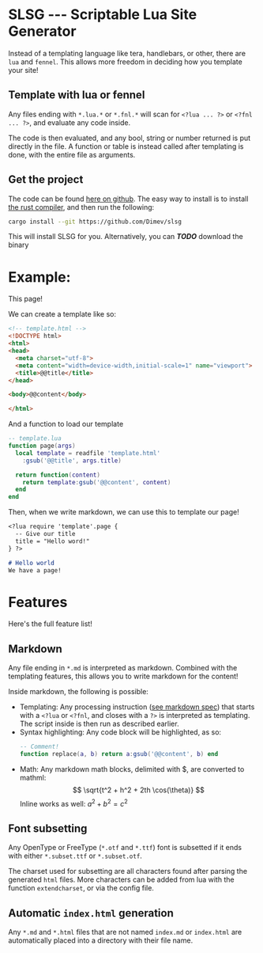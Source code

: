 <?lua
  require('scripts/templates').page {
    title = "Scriptable Lua Site Generator",
    description = "Generate static sites with lua",
  }
?>

# SLSG --- Scriptable Lua Site Generator
Instead of a templating language like tera, handlebars, or other, there are `lua`
and `fennel`. This allows more freedom in deciding how you template your site!

## Template with lua or fennel
Any files ending with `*.lua.*` or `*.fnl.*` will scan for `<?lua ... ?>` or
`<?fnl ... ?>`, and evaluate any code inside.

The code is then evaluated, and any bool, string or number returned is put directly
in the file. A function or table is instead called after templating is done, with the
entire file as arguments.

## Get the project
The code can be found [here on github](https://github.com/Dimev/slsg).
The easy way to install is to install [the rust compiler](https://www.rust-lang.org/),
and then run the following:
```sh
cargo install --git https://github.com/Dimev/slsg
```

This will install SLSG for you. Alternatively, you can
***TODO*** download the binary

# Example:
This page!

We can create a template like so:
```html
<!-- template.html -->
<!DOCTYPE html>
<html>
<head>
  <meta charset="utf-8">
  <meta content="width=device-width,initial-scale=1" name="viewport">
  <title>@@title</title>
</head>

<body>@@content</body>

</html>
```

And a function to load our template
```lua
-- template.lua
function page(args)
  local template = readfile 'template.html'
    :gsub('@@title', args.title)

  return function(content)
    return template:gsub('@@content', content)
  end
end
```

Then, when we write markdown, we can use this to template our page!
```markdown
<?lua require 'template'.page {
  -- Give our title
  title = "Hello word!"
} ?>

# Hello world
We have a page!
```

# Features
Here's the full feature list!

## Markdown
Any file ending in `*.md` is interpreted as markdown. Combined with the
templating features, this allows you to write markdown for the content!

Inside markdown, the following is possible:
- Templating: Any processing instruction ([see markdown spec](https://spec.commonmark.org/0.31.2/#html-blocks))
  that starts with a `<?lua` or `<?fnl`, and closes with a `?>` is interpreted
  as templating. The script inside is then run as described earlier.
- Syntax highlighting: Any code block will be highlighted, as so:
  ```lua
  -- Comment!
  function replace(a, b) return a:gsub('@@content', b) end
  ```
- Math: Any markdown math blocks, delimited with \$, are converted to mathml:
  $$ \sqrt{t^2 + h^2 + 2th \cos(\theta)} $$
  Inline works as well: $a^2 + b^2 = c^2$

## Font subsetting
Any OpenType or FreeType (`*.otf` and `*.ttf`) font is subsetted if it ends with
either `*.subset.ttf` or `*.subset.otf`.

The charset used for subsetting are
all characters found after parsing the generated `html` files.
More characters can be added from lua with the function `extendcharset`, or
via the config file.

## Automatic `index.html` generation
Any `*.md` and `*.html` files that are not named `index.md` or `index.html` are
automatically placed into a directory with their file name.

